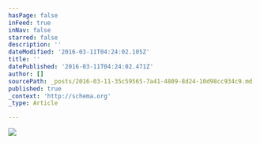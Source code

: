 ```yaml
---
hasPage: false
inFeed: true
inNav: false
starred: false
description: ''
dateModified: '2016-03-11T04:24:02.105Z'
title: ''
datePublished: '2016-03-11T04:24:02.471Z'
author: []
sourcePath: _posts/2016-03-11-35c59565-7a41-4809-8d24-10d98cc934c9.md
published: true
_context: 'http://schema.org'
_type: Article

---
```

![](https://the-grid-user-content.s3-us-west-2.amazonaws.com/0834e981-a9e4-4359-8f15-39e3a80ee23f.jpg)